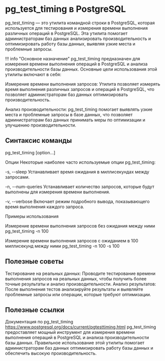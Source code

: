 # pg_test_timing в PostgreSQL
pg_test_timing — это утилита командной строки в PostgreSQL, которая используется для тестирования и измерения времени выполнения различных операций в PostgreSQL. Эта утилита помогает администраторам баз данных анализировать производительность и оптимизировать работу базы данных, выявляя узкие места и проблемные запросы.

!!! info "Основное назначение"
    pg_test_timing предназначен для измерения времени выполнения операций в PostgreSQL и анализа производительности базы данных. Основные цели использования этой утилиты включают в себя:

Измерение времени выполнения запросов: Утилита позволяет измерять время выполнения различных запросов и операций в PostgreSQL, что позволяет администраторам баз данных оптимизировать производительность.

Анализ производительности: pg_test_timing помогает выявлять узкие места и проблемные запросы в базе данных, что позволяет администраторам баз данных принимать меры по оптимизации и улучшению производительности.

## Синтаксис команды
pg_test_timing [option...]

Опции
Некоторые наиболее часто используемые опции pg_test_timing:

-s, --sleep
Устанавливает время ожидания в миллисекундах между запросами.

-n, --num-queries
Устанавливает количество запросов, которые будут выполнены для измерения времени выполнения.

-v, --verbose
Включает режим подробного вывода, показывающего время выполнения каждого запроса.

Примеры использования

Измерение времени выполнения запросов без ожидания между ними
pg_test_timing -n 100

Измерение времени выполнения запросов с ожиданием в 100 миллисекунд между ними
pg_test_timing -n 100 -s 100

## Полезные советы
Тестирование на реальных данных: Проводите тестирование времени выполнения запросов на реальных данных, чтобы получить более точные результаты и анализ производительности.
Анализ результатов: После выполнения тестов анализируйте результаты и выявляйте проблемные запросы или операции, которые требуют оптимизации.

## Полезные ссылки
Документация по pg_test_timing
https://www.postgresql.org/docs/current/pgtesttiming.html
pg_test_timing предоставляет мощный инструмент для измерения времени выполнения операций в PostgreSQL и анализа производительности базы данных. Правильное использование этой утилиты помогает администраторам баз данных оптимизировать работу базы данных и обеспечить высокую производительность.